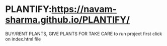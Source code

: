 # PLANTIFY:https://navam-sharma.github.io/PLANTIFY/
BUY/RENT PLANTS, GIVE PLANTS FOR TAKE CARE
to run project first click on index.html file 

